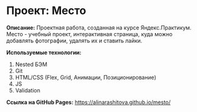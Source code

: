 # Проект: Место

__Описание:__
Проектная работа, созданная на курсе Яндекс.Практикум.
Место - учебный проект, интерактивная страница, куда можно добавлять фотографии, удалять их и ставить лайки.

__Используемые технологии:__
1. Nested БЭМ
2. Git
3. HTML/CSS (Flex, Grid, Анимации, Позиционирование)
4. JS
5. Validation

__Ссылка на GitHub Pages:__
https://alinarashitova.github.io/mesto/

